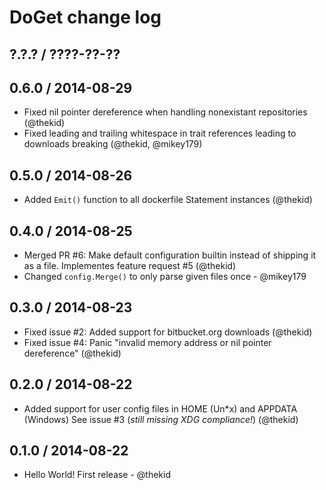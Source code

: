 DoGet change log
================

## ?.?.? / ????-??-??

## 0.6.0 / 2014-08-29

* Fixed nil pointer dereference when handling nonexistant repositories
  (@thekid)
* Fixed leading and trailing whitespace in trait references leading to
  downloads breaking
  (@thekid, @mikey179)

## 0.5.0 / 2014-08-26

* Added `Emit()` function to all dockerfile Statement instances
  (@thekid)

## 0.4.0 / 2014-08-25

* Merged PR #6: Make default configuration builtin instead of shipping it as 
  a file. Implementes feature request #5
  (@thekid)
* Changed `config.Merge()` to only parse given files once - @mikey179 

## 0.3.0 / 2014-08-23

* Fixed issue #2: Added support for bitbucket.org downloads
  (@thekid)
* Fixed issue #4: Panic "invalid memory address or nil pointer dereference"
  (@thekid)

## 0.2.0 / 2014-08-22

* Added support for user config files in HOME (Un*x) and APPDATA (Windows)
  See issue #3 (*still missing XDG compliance!*)
  (@thekid)

## 0.1.0 / 2014-08-22

* Hello World! First release - @thekid